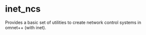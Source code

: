 # inet_ncs
Provides a basic set of utilities to create network control systems in omnet++ (with inet).
